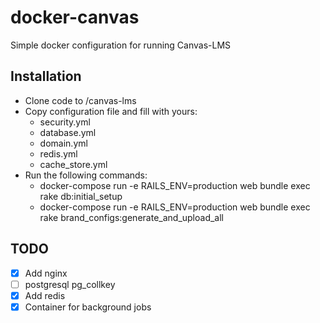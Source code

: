 # docker-canvas
Simple docker configuration for running Canvas-LMS

## Installation 
- Clone code to /canvas-lms
- Copy configuration file and fill with yours:
  - security.yml
  - database.yml
  - domain.yml
  - redis.yml
  - cache_store.yml
- Run the following commands:
  - docker-compose run -e RAILS_ENV=production web bundle exec rake db:initial_setup
  - docker-compose run -e RAILS_ENV=production web bundle exec rake brand_configs:generate_and_upload_all
  
## TODO
- [x] Add nginx
- [ ] postgresql pg_collkey
- [x] Add redis
- [x] Container for background jobs
